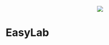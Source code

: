 <p align="center">
    <img src="EasyLab/docs/Apoio ao Projeto/LogoEasyLab/logo.png">
</p>

# EasyLab
